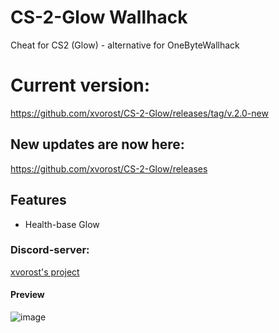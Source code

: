 # CS-2-Glow Wallhack
Cheat for CS2 (Glow) - alternative for OneByteWallhack

# Current version:
https://github.com/xvorost/CS-2-Glow/releases/tag/v.2.0-new

## New updates are now here: 
https://github.com/xvorost/CS-2-Glow/releases

## Features
- Health-base Glow

### Discord-server:
[xvorost's project](https://discord.gg/xagvBetQ7S)

#### Preview
![image](https://github.com/user-attachments/assets/0e6c547a-df54-48b8-9ba1-adada3a5a21f)

